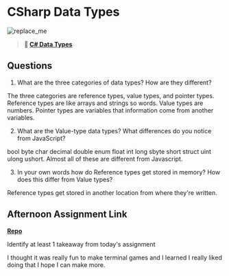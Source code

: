 # CSharp Data Types

![replace_me](https://codeworks.blob.core.windows.net/public/assets/img/illustrations/placeholder.svg)

> **📖 [C# Data Types](https://codeworksacademy.com/fs-student-guide/resources/wk10/01-CSharp-Generics)**

## Questions

1. What are the three categories of data types? How are they different?

The three categories are reference types, value types, and pointer types. Reference types are like arrays and strings so words. Value types are numbers. Pointer types are variables that information come from another variables.


2. What are the Value-type data types? What differences do you notice from JavaScript?

bool byte char decimal double enum float int long sbyte short struct uint ulong ushort. Almost all of these are different from Javascript. 

3. In your own words how do Reference types get stored in memory? How does this differ from Value types?

Reference types get stored in another location from where they're written.

## Afternoon Assignment Link

**[Repo](https://github.com/ChristineKlosterman/1st-day)**

Identify at least 1 takeaway from today's assignment

I thought it was really fun to make terminal games and I learned I really liked doing that I hope I can make more.
